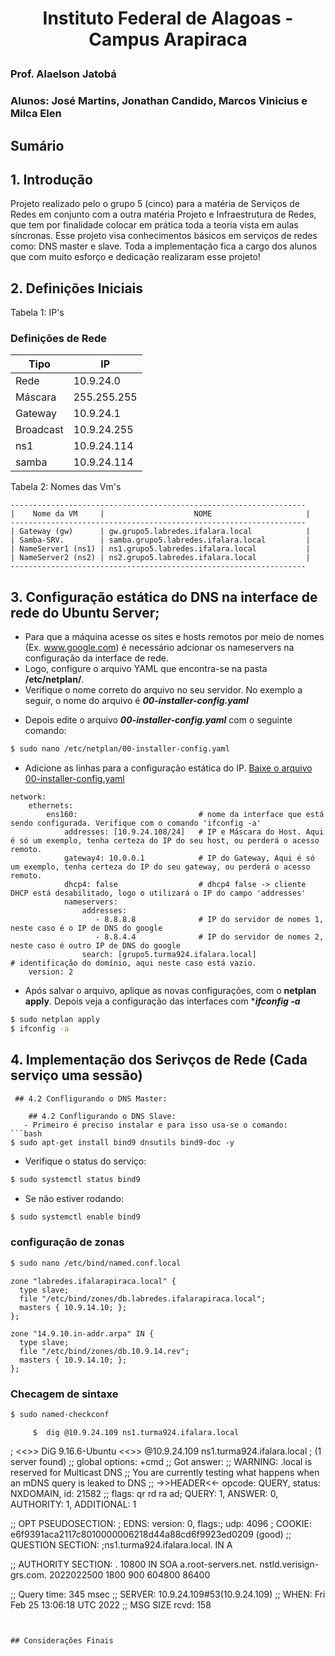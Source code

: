 # <p align="center"> Instituto Federal de Alagoas - Campus Arapiraca </p>
### Prof. Alaelson Jatobá

### Alunos: José Martins, Jonathan Candido, Marcos Vinicius e Milca Elen 

## Sumário

## 1. Introdução
Projeto realizado pelo o grupo 5 (cinco) para a matéria de Serviços de Redes em conjunto com
a outra matéria Projeto e Infraestrutura de Redes, que tem por finalidade colocar em prática toda a teoria
vista em aulas síncronas. Esse projeto visa conhecimentos básicos em serviços de redes como: DNS master e slave.
Toda a implementação fica a cargo dos alunos que com muito esforço e dedicação realizaram esse projeto!


## 2. Definições Iniciais
Tabela 1: IP's
### Definições de Rede
|Tipo|IP
|-|-
|Rede|10.9.24.0
|Máscara|255.255.255
|Gateway|10.9.24.1
|Broadcast|10.9.24.255
|ns1|10.9.24.114
|samba|10.9.24.114


Tabela 2: Nomes das Vm's
```
------------------------------------------------------------------
|    Nome da VM     |                    NOME                     |
------------------------------------------------------------------
| Gateway (gw)      | gw.grupo5.labredes.ifalara.local            |                     
| Samba-SRV.        | samba.grupo5.labredes.ifalara.local         |
| NameServer1 (ns1) | ns1.grupo5.labredes.ifalara.local           |
| NameServer2 (ns2) | ns2.grupo5.labredes.ifalara.local           |
------------------------------------------------------------------

```

## 3. Configuração estática do DNS na interface de rede do Ubuntu Server;
* Para que a máquina acesse os sites e hosts remotos por meio de nomes (Ex. www.google.com) é necessário adcionar os nameservers na configuração da interface de rede.
* Logo, configure o arquivo YAML que encontra-se na pasta **/etc/netplan/**.
* Verifique o nome correto do arquivo no seu servidor. No exemplo a seguir, o nome do arquivo é ***00-installer-config.yaml***


-  Depois edite o arquivo  ***00-installer-config.yaml*** com o seguinte comando:

```bash
$ sudo nano /etc/netplan/00-installer-config.yaml
```

-  Adicione as linhas para a configuração estática do IP. [Baixe o arquivo 00-installer-config.yaml](https://github.com/alaelson/labredes2020/blob/master/network/interface-config/00-installer-config.yaml)

```
network:
    ethernets:
        ens160:                           # nome da interface que está sendo configurada. Verifique com o comando 'ifconfig -a'
            addresses: [10.9.24.108/24]   # IP e Máscara do Host. Aqui é só um exemplo, tenha certeza do IP do seu host, ou perderá o acesso remoto.
            gateway4: 10.0.0.1            # IP do Gateway, Aqui é só um exemplo, tenha certeza do IP do seu gateway, ou perderá o acesso remoto.
            dhcp4: false                  # dhcp4 false -> cliente DHCP está desabilitado, logo o utilizará o IP do campo 'addresses'
            nameservers:
                addresses:
                   - 8.8.8.8              # IP do servidor de nomes 1, neste caso é o IP de DNS do google
                   - 8.8.4.4              # IP do servidor de nomes 2, neste caso é outro IP de DNS do google
                search: [grupo5.turma924.ifalara.local]                # identificação do domínio, aqui neste caso está vazio.
    version: 2
```
-  Após salvar o arquivo, aplique as novas configurações, com o **netplan apply**. Depois veja a configuração das interfaces com ****ifconfig -a***

```bash
$ sudo netplan apply
$ ifconfig -a
```


## 4. Implementação dos Serivços de Rede (Cada serviço uma sessão)
     ## 4.2 Confligurando o DNS Master:
    
    
    
    
    
    
    
    
```  
    ## 4.2 Confligurando o DNS Slave:
   - Primeiro é preciso instalar e para isso usa-se o comando:
```bash
$ sudo apt-get install bind9 dnsutils bind9-doc -y
```


   * Verifique o status do serviço:
```bash
$ sudo systemctl status bind9
```
   * Se não estiver rodando:
```bash
$ sudo systemctl enable bind9
```

### configuração de zonas

```bash
$ sudo nano /etc/bind/named.conf.local
```
```
zone "labredes.ifalarapiraca.local" {
  type slave;
  file "/etc/bind/zones/db.labredes.ifalarapiraca.local";
  masters { 10.9.14.10; };
};

zone "14.9.10.in-addr.arpa" IN {
  type slave;
  file "/etc/bind/zones/db.10.9.14.rev";
  masters { 10.9.14.10; };
};
```

### Checagem de sintaxe

```bash
$ sudo named-checkconf
```


```
     $  dig @10.9.24.109 ns1.turma924.ifalara.local
```

; <<>> DiG 9.16.6-Ubuntu <<>> @10.9.24.109 ns1.turma924.ifalara.local
; (1 server found)
;; global options: +cmd
;; Got answer:
;; WARNING: .local is reserved for Multicast DNS
;; You are currently testing what happens when an mDNS query is leaked to DNS
;; ->>HEADER<<- opcode: QUERY, status: NXDOMAIN, id: 21582
;; flags: qr rd ra ad; QUERY: 1, ANSWER: 0, AUTHORITY: 1, ADDITIONAL: 1

;; OPT PSEUDOSECTION:
; EDNS: version: 0, flags:; udp: 4096
; COOKIE: e6f9391aca2117c8010000006218d44a88cd6f9923ed0209 (good)
;; QUESTION SECTION:
;ns1.turma924.ifalara.local.    IN      A

;; AUTHORITY SECTION:
.                       10800   IN      SOA     a.root-servers.net. nstld.verisign-grs.com. 2022022500 1800 900 604800 86400

;; Query time: 345 msec
;; SERVER: 10.9.24.109#53(10.9.24.109)
;; WHEN: Fri Feb 25 13:06:18 UTC 2022
;; MSG SIZE  rcvd: 158

```


## Considerações Finais
